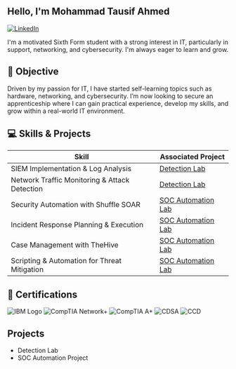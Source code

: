 ## Hello, I'm Mohammad Tausif Ahmed  
<a href="https://linkedin.com/in/mohammadtausifahmed" target="_blank" rel="noopener noreferrer">
  <img src="https://img.shields.io/badge/-LinkedIn-0072b1?&style=for-the-badge&logo=linkedin&logoColor=white" alt="LinkedIn"/>
</a><br>

I'm a motivated Sixth Form student with a strong interest in IT, particularly in support, networking, and cybersecurity. I'm always eager to learn and grow.


## 🎯 Objective

Driven by my passion for IT, I have started self-learning topics such as hardware, networking, and cybersecurity. I’m now looking to secure an apprenticeship where I can gain practical experience, develop my skills, and grow within a real-world IT environment.

## 💻 Skills & Projects

| Skill                                         | Associated Project                                   |
|-----------------------------------------------|----------------------------------------------------|
| SIEM Implementation & Log Analysis             | [Detection Lab](https://example.com/detectionlab)  |
| Network Traffic Monitoring & Attack Detection  | [Detection Lab](https://example.com/detectionlab)  |
| Security Automation with Shuffle SOAR           | [SOC Automation Lab](https://example.com/soclab)   |
| Incident Response Planning & Execution          | [SOC Automation Lab](https://example.com/soclab)   |
| Case Management with TheHive                     | [SOC Automation Lab](https://example.com/soclab)   |
| Scripting & Automation for Threat Mitigation    | [SOC Automation Lab](https://example.com/soclab)   |



## 📜 Certifications



<div>
  <img src="https://img.shields.io/badge/-IBM-000000?&style=for-the-badge&logo=IBM&logoColor=white" alt="IBM Logo" />
  <img src="https://img.shields.io/badge/-Network%2B-007ACC?&style=for-the-badge&logo=CompTIA&logoColor=white" alt="CompTIA Network+"/>
  <img src="https://img.shields.io/badge/-A%2B-4D4D4D?&style=for-the-badge&logo=CompTIA&logoColor=white" alt="CompTIA A+"/>
  <img src="https://img.shields.io/badge/-CDSA-006400?&style=for-the-badge&logoColor=white" alt="CDSA"/>
  <img src="https://img.shields.io/badge/-CCD-000080?&style=for-the-badge&logoColor=white" alt="CCD"/>
</div>



## Projects
- Detection Lab
- SOC Automation Project
